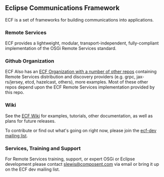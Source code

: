 ## Eclipse Communications Framework

ECF is a set of frameworks for building communications into applications. 

### Remote Services
ECF provides a lightweight, modular, transport-independent, fully-compliant implementation of the OSGi Remote Services standard.

### Github Organization
ECF Also has an [ECF Organization with a number of other repos](https://github.com/ECF) containing Remote Services distribution and discovery providers (e.g. grpc, jax-rs/jersey, etcd, hazelcast, others), more examples.   Most of these other repos depend upon the ECF Remote Services implementation provided by this repo.  

### Wiki
See the [ECF Wiki](https://wiki.eclipse.org/Eclipse_Communication_Framework_Project) for examples, tutorials, other documentation, as well as plans for future releases.

To contribute or find out what's going on right now, please join the [ecf-dev mailing list](https://accounts.eclipse.org/mailing-list/ecf-dev).

### Services, Training and Support
For Remote Services training, support, or expert OSGi or Eclipse development please contact slewis@composent.com via email or bring it up on the ECF dev mailing list. 
